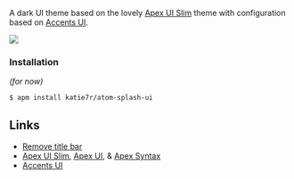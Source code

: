 A dark UI theme based on the lovely [Apex UI Slim](https://github.com/apex/apex-ui-slim) theme with configuration based on [Accents UI](https://github.com/kieranju/accents-ui).

![](https://img.shields.io/badge/license-MIT-blue.svg)

### Installation
*(for now)*

```
$ apm install katie7r/atom-splash-ui
```

## Links

- [Remove title bar](https://atom.io/packages/no-title-bar)
- [Apex UI Slim](https://github.com/apex/apex-ui-slim), [Apex UI](https://github.com/apex/apex-ui), & [Apex Syntax](https://github.com/apex/apex-syntax)
- [Accents UI](https://github.com/kieranju/accents-ui)
